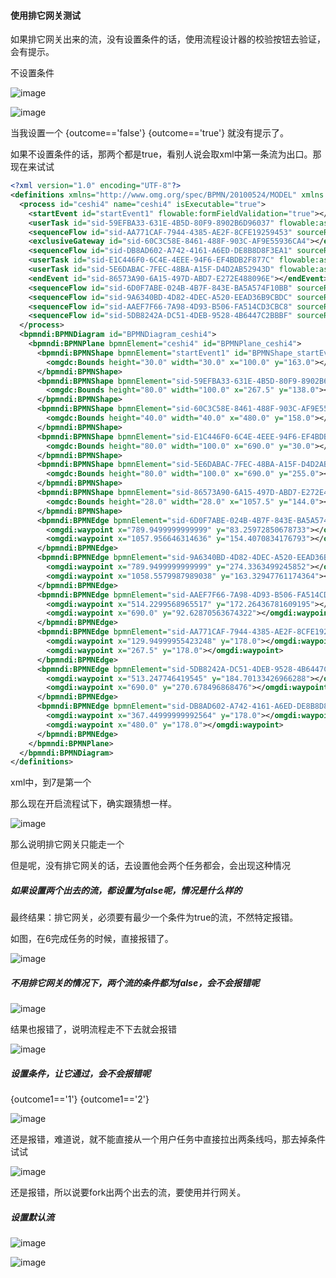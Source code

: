 #### 使用排它网关测试

如果排它网关出来的流，没有设置条件的话，使用流程设计器的校验按钮去验证，会有提示。

不设置条件

![image](https://user-images.githubusercontent.com/97614802/195681562-7d6592ad-5421-45e0-ac36-7a4cc3e53a4b.png)

![image](https://user-images.githubusercontent.com/97614802/195681607-abb7752b-8fca-4753-b13a-f90826f8ec89.png)

当我设置一个 {outcome=='false'} {outcome=='true'} 就没有提示了。

如果不设置条件的话，那两个都是true，看别人说会取xml中第一条流为出口。那现在来试试

```xml
<?xml version="1.0" encoding="UTF-8"?>
<definitions xmlns="http://www.omg.org/spec/BPMN/20100524/MODEL" xmlns:xsi="http://www.w3.org/2001/XMLSchema-instance" xmlns:xsd="http://www.w3.org/2001/XMLSchema" xmlns:flowable="http://flowable.org/bpmn" xmlns:bpmndi="http://www.omg.org/spec/BPMN/20100524/DI" xmlns:omgdc="http://www.omg.org/spec/DD/20100524/DC" xmlns:omgdi="http://www.omg.org/spec/DD/20100524/DI" typeLanguage="http://www.w3.org/2001/XMLSchema" expressionLanguage="http://www.w3.org/1999/XPath" targetNamespace="http://www.flowable.org/processdef">
  <process id="ceshi4" name="ceshi4" isExecutable="true">
    <startEvent id="startEvent1" flowable:formFieldValidation="true"></startEvent>
    <userTask id="sid-59EFBA33-631E-4B5D-80F9-8902B6D96037" flowable:assignee="6" flowable:formFieldValidation="true"></userTask>
    <sequenceFlow id="sid-AA771CAF-7944-4385-AE2F-8CFE19259453" sourceRef="startEvent1" targetRef="sid-59EFBA33-631E-4B5D-80F9-8902B6D96037"></sequenceFlow>
    <exclusiveGateway id="sid-60C3C58E-8461-488F-903C-AF9E55936CA4"></exclusiveGateway>
    <sequenceFlow id="sid-DB8AD602-A742-4161-A6ED-DE8B8D8F3EA1" sourceRef="sid-59EFBA33-631E-4B5D-80F9-8902B6D96037" targetRef="sid-60C3C58E-8461-488F-903C-AF9E55936CA4"></sequenceFlow>
    <userTask id="sid-E1C446F0-6C4E-4EEE-94F6-EF4BDB2F877C" flowable:assignee="7" flowable:formFieldValidation="true"></userTask>
    <userTask id="sid-5E6DABAC-7FEC-48BA-A15F-D4D2AB52943D" flowable:assignee="8" flowable:formFieldValidation="true"></userTask>
    <endEvent id="sid-86573A90-6A15-497D-ABD7-E272E488096E"></endEvent>
    <sequenceFlow id="sid-6D0F7ABE-024B-4B7F-843E-BA5A574F10BB" sourceRef="sid-E1C446F0-6C4E-4EEE-94F6-EF4BDB2F877C" targetRef="sid-86573A90-6A15-497D-ABD7-E272E488096E"></sequenceFlow>
    <sequenceFlow id="sid-9A6340BD-4D82-4DEC-A520-EEAD36B9CBDC" sourceRef="sid-5E6DABAC-7FEC-48BA-A15F-D4D2AB52943D" targetRef="sid-86573A90-6A15-497D-ABD7-E272E488096E"></sequenceFlow>
    <sequenceFlow id="sid-AAEF7F66-7A98-4D93-B506-FA514CD3CBC8" sourceRef="sid-60C3C58E-8461-488F-903C-AF9E55936CA4" targetRef="sid-E1C446F0-6C4E-4EEE-94F6-EF4BDB2F877C"></sequenceFlow>
    <sequenceFlow id="sid-5DB8242A-DC51-4DEB-9528-4B6447C2BBBF" sourceRef="sid-60C3C58E-8461-488F-903C-AF9E55936CA4" targetRef="sid-5E6DABAC-7FEC-48BA-A15F-D4D2AB52943D"></sequenceFlow>
  </process>
  <bpmndi:BPMNDiagram id="BPMNDiagram_ceshi4">
    <bpmndi:BPMNPlane bpmnElement="ceshi4" id="BPMNPlane_ceshi4">
      <bpmndi:BPMNShape bpmnElement="startEvent1" id="BPMNShape_startEvent1">
        <omgdc:Bounds height="30.0" width="30.0" x="100.0" y="163.0"></omgdc:Bounds>
      </bpmndi:BPMNShape>
      <bpmndi:BPMNShape bpmnElement="sid-59EFBA33-631E-4B5D-80F9-8902B6D96037" id="BPMNShape_sid-59EFBA33-631E-4B5D-80F9-8902B6D96037">
        <omgdc:Bounds height="80.0" width="100.0" x="267.5" y="138.0"></omgdc:Bounds>
      </bpmndi:BPMNShape>
      <bpmndi:BPMNShape bpmnElement="sid-60C3C58E-8461-488F-903C-AF9E55936CA4" id="BPMNShape_sid-60C3C58E-8461-488F-903C-AF9E55936CA4">
        <omgdc:Bounds height="40.0" width="40.0" x="480.0" y="158.0"></omgdc:Bounds>
      </bpmndi:BPMNShape>
      <bpmndi:BPMNShape bpmnElement="sid-E1C446F0-6C4E-4EEE-94F6-EF4BDB2F877C" id="BPMNShape_sid-E1C446F0-6C4E-4EEE-94F6-EF4BDB2F877C">
        <omgdc:Bounds height="80.0" width="100.0" x="690.0" y="30.0"></omgdc:Bounds>
      </bpmndi:BPMNShape>
      <bpmndi:BPMNShape bpmnElement="sid-5E6DABAC-7FEC-48BA-A15F-D4D2AB52943D" id="BPMNShape_sid-5E6DABAC-7FEC-48BA-A15F-D4D2AB52943D">
        <omgdc:Bounds height="80.0" width="100.0" x="690.0" y="255.0"></omgdc:Bounds>
      </bpmndi:BPMNShape>
      <bpmndi:BPMNShape bpmnElement="sid-86573A90-6A15-497D-ABD7-E272E488096E" id="BPMNShape_sid-86573A90-6A15-497D-ABD7-E272E488096E">
        <omgdc:Bounds height="28.0" width="28.0" x="1057.5" y="144.0"></omgdc:Bounds>
      </bpmndi:BPMNShape>
      <bpmndi:BPMNEdge bpmnElement="sid-6D0F7ABE-024B-4B7F-843E-BA5A574F10BB" id="BPMNEdge_sid-6D0F7ABE-024B-4B7F-843E-BA5A574F10BB">
        <omgdi:waypoint x="789.9499999999999" y="83.25972850678733"></omgdi:waypoint>
        <omgdi:waypoint x="1057.956646314636" y="154.4070834176793"></omgdi:waypoint>
      </bpmndi:BPMNEdge>
      <bpmndi:BPMNEdge bpmnElement="sid-9A6340BD-4D82-4DEC-A520-EEAD36B9CBDC" id="BPMNEdge_sid-9A6340BD-4D82-4DEC-A520-EEAD36B9CBDC">
        <omgdi:waypoint x="789.9499999999999" y="274.3363499245852"></omgdi:waypoint>
        <omgdi:waypoint x="1058.5579987989038" y="163.32947761174364"></omgdi:waypoint>
      </bpmndi:BPMNEdge>
      <bpmndi:BPMNEdge bpmnElement="sid-AAEF7F66-7A98-4D93-B506-FA514CD3CBC8" id="BPMNEdge_sid-AAEF7F66-7A98-4D93-B506-FA514CD3CBC8">
        <omgdi:waypoint x="514.2299568965517" y="172.26436781609195"></omgdi:waypoint>
        <omgdi:waypoint x="690.0" y="92.62870563674322"></omgdi:waypoint>
      </bpmndi:BPMNEdge>
      <bpmndi:BPMNEdge bpmnElement="sid-AA771CAF-7944-4385-AE2F-8CFE19259453" id="BPMNEdge_sid-AA771CAF-7944-4385-AE2F-8CFE19259453">
        <omgdi:waypoint x="129.94999955423248" y="178.0"></omgdi:waypoint>
        <omgdi:waypoint x="267.5" y="178.0"></omgdi:waypoint>
      </bpmndi:BPMNEdge>
      <bpmndi:BPMNEdge bpmnElement="sid-5DB8242A-DC51-4DEB-9528-4B6447C2BBBF" id="BPMNEdge_sid-5DB8242A-DC51-4DEB-9528-4B6447C2BBBF">
        <omgdi:waypoint x="513.247746419545" y="184.70133426966288"></omgdi:waypoint>
        <omgdi:waypoint x="690.0" y="270.678496868476"></omgdi:waypoint>
      </bpmndi:BPMNEdge>
      <bpmndi:BPMNEdge bpmnElement="sid-DB8AD602-A742-4161-A6ED-DE8B8D8F3EA1" id="BPMNEdge_sid-DB8AD602-A742-4161-A6ED-DE8B8D8F3EA1">
        <omgdi:waypoint x="367.44999999992564" y="178.0"></omgdi:waypoint>
        <omgdi:waypoint x="480.0" y="178.0"></omgdi:waypoint>
      </bpmndi:BPMNEdge>
    </bpmndi:BPMNPlane>
  </bpmndi:BPMNDiagram>
</definitions>
```

xml中，到7是第一个

那么现在开启流程试下，确实跟猜想一样。

![image](https://user-images.githubusercontent.com/97614802/195688113-761c184a-7046-4e04-9c71-0af44af530e9.png)

那么说明排它网关只能走一个

但是呢，没有排它网关的话，去设置他会两个任务都会，会出现这种情况

##### 如果设置两个出去的流，都设置为false呢，情况是什么样的

最终结果：排它网关，必须要有最少一个条件为true的流，不然特定报错。

如图，在6完成任务的时候，直接报错了。

![image](https://user-images.githubusercontent.com/97614802/195690938-f11d7b28-c9b5-413f-98c1-84c914d675f0.png)

##### 不用排它网关的情况下，两个流的条件都为false，会不会报错呢

![image](https://user-images.githubusercontent.com/97614802/195691610-63dd7ffe-c9b6-4e6b-90f3-c3667d33c9ed.png)

结果也报错了，说明流程走不下去就会报错

![image](https://user-images.githubusercontent.com/97614802/195692560-dffecfb9-0fc8-45a3-8380-ba06f5d7ad0d.png)

##### 设置条件，让它通过，会不会报错呢

{outcome1=='1'} {outcome1=='2'}

![image](https://user-images.githubusercontent.com/97614802/195693707-b7cf3829-8c8e-4c74-8900-b0e2835070cb.png)

还是报错，难道说，就不能直接从一个用户任务中直接拉出两条线吗，那去掉条件试试

![image](https://user-images.githubusercontent.com/97614802/195694148-cda8885b-5350-4362-a1a2-30c8d4175abb.png)

还是报错，所以说要fork出两个出去的流，要使用并行网关。

##### 设置默认流

![image](https://user-images.githubusercontent.com/97614802/195695592-95a49d7c-2fac-4bd7-b709-ab108c380a1b.png)

![image](https://user-images.githubusercontent.com/97614802/195695644-0ebc6a52-9048-47f1-87c4-a84cc31310d0.png)








